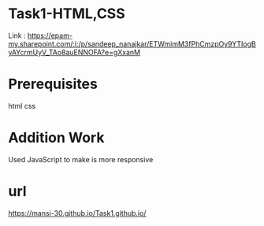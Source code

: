 
# Task1-HTML,CSS
Link : https://epam-my.sharepoint.com/:i:/p/sandeep_nanajkar/ETWmimM3fPhCmzpOy9YTIogByAYcrmUyV_TAo8auENNOFA?e=gXxanM
# Prerequisites
html
css
# Addition Work
Used JavaScript to make is more responsive
# url
https://mansi-30.github.io/Task1.github.io/
